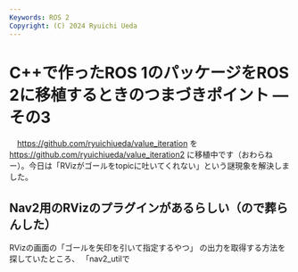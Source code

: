 ```yaml
---
Keywords: ROS 2
Copyright: (C) 2024 Ryuichi Ueda
---
```


# C++で作ったROS 1のパッケージをROS 2に移植するときのつまづきポイント ―その3

　https://github.com/ryuichiueda/value_iteration
を
https://github.com/ryuichiueda/value_iteration2
に移植中です（おわらねー）。今日は「RVizがゴールをtopicに吐いてくれない」という謎現象を解決しました。


## Nav2用のRVizのプラグインがあるらしい（ので葬らんした）

RVizの画面の「ゴールを矢印を引いて指定するやつ」
の出力を取得する方法を探していたところ、
「nav2_utilで
